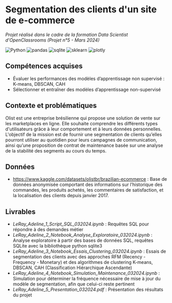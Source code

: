 # Segmentation des clients d'un site de e-commerce

_Projet réalisé dans le cadre de la formation Data Scientist d'OpenClassrooms (Projet n°5 - Mars 2024)_

![Python](https://img.shields.io/badge/python-3670A0?style=for-the-badge&logo=python&logoColor=ffdd54) ![pandas](https://img.shields.io/badge/Pandas-2C2D72?style=for-the-badge&logo=pandas&logoColor=white) ![sqlite](https://img.shields.io/badge/Sqlite-003B57?style=for-the-badge&logo=sqlite&logoColor=white) ![sklearn](https://img.shields.io/badge/scikitlearn-F7931E.svg?style=for-the-badge&logo=scikit-learn&logoColor=white) ![plotly](https://img.shields.io/badge/Plotly-239120?style=for-the-badge&logo=plotly&logoColor=white)


## Compétences acquises
* Évaluer les performances des modèles d’apprentissage non supervisé : K-means, DBSCAN, CAH
* Sélectionner et entraîner des modèles d’apprentissage non-supervisé

## Contexte et problématiques
Olist est une entreprise brésilienne qui propose une solution de vente sur les marketplaces en ligne.
Elle souhaite comprendre les différents types d'utilisateurs grâce à leur comportement et à leurs données personnelles. 
L'objectif de la mission est de fournir une segmentation de clients qu’elles pourront utiliser au quotidien pour leurs campagnes de communication, ainsi qu’une proposition de contrat de maintenance basée sur une analyse de la stabilité des segments au cours du temps.

## Données
* https://www.kaggle.com/datasets/olistbr/brazilian-ecommerce : Base de données anonymisée comportant des informations sur l’historique des commandes, les produits achetés, les commentaires de satisfaction, et la localisation des clients depuis janvier 2017.
  
## Livrables
* *LeRay_Adeline_1_Script_SQL_032024.ipynb* : Requêtes SQL pour répondre à des demandes métier
* *LeRay_Adeline_2_Notebook_Analyse_Exploratoire_032024.ipynb* : Analyse exploratoire à partir des bases de données SQL, requêtes SQLite avec la bibliothèque python sqlite3
* *LeRay_Adeline_3_Notebook_Essais_Clustering_032024.ipynb* : Essais de segmentation des clients avec des approches RFM (Recency - Frequency - Monetary) et des algorithmes de clustering K-means, DBSCAN, CAH (Classification Hiérarchique Ascendante)
* *LeRay_Adeline_4_Notebook_Simulation_Maintenance_032024.ipynb* : Simulation pour déterminer la fréquence nécessaire de mise à jour du modèle de segmentation, afin que celui-ci reste pertinent
* *LeRay_Adeline_5_Presentation_032024.pdf* : Présentation des résultats du projet
